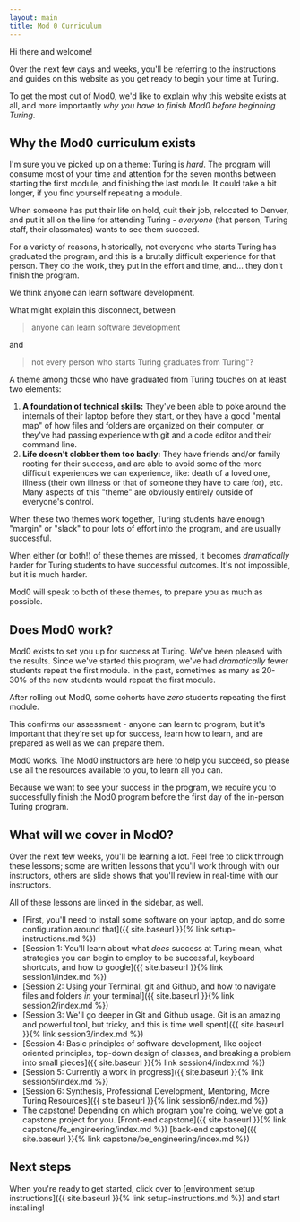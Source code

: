 ```yaml
---
layout: main
title: Mod 0 Curriculum
---
```


Hi there and welcome!

Over the next few days and weeks, you'll be referring to the instructions and guides on this website as you get ready to begin your time at Turing.

To get the most out of Mod0, we'd like to explain why this website exists at all, and more importantly _why you have to finish Mod0 before beginning Turing_.

## Why the Mod0 curriculum exists

I'm sure you've picked up on a theme: Turing is _hard_. The program will consume most of your time and attention for the seven months between starting the first module, and finishing the last module. It could take a bit longer, if you find yourself repeating a module.

When someone has put their life on hold, quit their job, relocated to Denver, and put it all on the line for attending Turing - _everyone_ (that person, Turing staff, their classmates) wants to see them succeed.

For a variety of reasons, historically, not everyone who starts Turing has graduated the program, and this is a brutally difficult experience for that person. They do the work, they put in the effort and time, and... they don't finish the program.

We think anyone can learn software development.

What might explain this disconnect, between
> anyone can learn software development

and

> not every person who starts Turing graduates from Turing"?

A theme among those who have graduated from Turing touches on at least two elements:

1. **A foundation of technical skills:** They've been able to poke around the internals of their laptop before they start, or they have a good "mental map" of how files and folders are organized on their computer, or they've had passing experience with git and a code editor and their command line.
2. **Life doesn't clobber them too badly:** They have friends and/or family rooting for their success, and are able to avoid some of the more difficult experiences we can experience, like: death of a loved one, illness (their own illness or that of someone they have to care for), etc. Many aspects of this "theme" are obviously entirely outside of everyone's control.

When these two themes work together, Turing students have enough "margin" or "slack" to pour lots of effort into the program, and are usually successful.

When either (or both!) of these themes are missed, it becomes _dramatically_ harder for Turing students to have successful outcomes. It's not impossible, but it is much harder.

Mod0 will speak to both of these themes, to prepare you as much as possible.

## Does Mod0 work?

Mod0 exists to set you up for success at Turing. We've been pleased with the results. Since we've started this program, we've had _dramatically_ fewer students repeat the first module. In the past, sometimes as many as 20-30% of the new students would repeat the first module.

After rolling out Mod0, some cohorts have _zero_ students repeating the first module.

This confirms our assessment - anyone can learn to program, but it's  important that they're set up for success, learn how to learn, and are prepared as well as we can prepare them.

Mod0 works. The Mod0 instructors are here to help you succeed, so please use all the resources available to you, to learn all you can.

Because we want to see your success in the program, we require you to successfully finish the Mod0 program before the first day of the in-person Turing program.


## What will we cover in Mod0?

Over the next few weeks, you'll be learning a lot. Feel free to click through these lessons; some are written lessons that you'll work through with our instructors, others are slide shows that you'll review in real-time with our instructors.

All of these lessons are linked in the sidebar, as well.

- [First, you'll need to install some software on your laptop, and do some configuration around that]({{ site.baseurl }}{% link setup-instructions.md %})
- [Session 1: You'll learn about what _does_ success at Turing mean, what strategies you can begin to employ to be successful, keyboard shortcuts, and how to google]({{ site.baseurl }}{% link session1/index.md %})
- [Session 2: Using your Terminal, git and Github, and how to navigate files and folders _in_ your terminal]({{ site.baseurl }}{% link session2/index.md %})
- [Session 3: We'll go deeper in Git and Github usage. Git is an amazing and powerful tool, but tricky, and this is time well spent]({{ site.baseurl }}{% link session3/index.md %})
- [Session 4: Basic principles of software development, like object-oriented principles, top-down design of classes, and breaking a problem into small pieces]({{ site.baseurl }}{% link session4/index.md %})
- [Session 5: Currently a work in progress]({{ site.baseurl }}{% link session5/index.md %})
- [Session 6: Synthesis, Professional Development, Mentoring, More Turing Resources]({{ site.baseurl }}{% link session6/index.md %})
- The capstone! Depending on which program you're doing, we've got a capstone project for you. [Front-end capstone]({{ site.baseurl }}{% link capstone/fe_engineering/index.md %}) [back-end capstone]({{ site.baseurl }}{% link capstone/be_engineering/index.md %})

## Next steps

When you're ready to get started, click over to [environment setup instructions]({{ site.baseurl }}{% link setup-instructions.md %}) and start installing!
